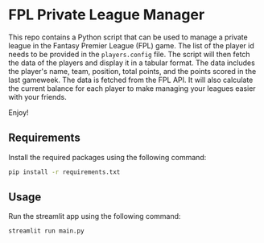 # FPL Private League Manager

This repo contains a Python script that can be used to manage a private league in the Fantasy Premier League (FPL) game. The list of the player id needs to be provided in the `players.config` file. The script will then fetch the data of the players and display it in a tabular format. The data includes the player's name, team, position, total points, and the points scored in the last gameweek. The data is fetched from the FPL API. It will also calculate the current balance for each player to make managing your leagues easier with your friends. 

Enjoy!

## Requirements

Install the required packages using the following command:

```bash
pip install -r requirements.txt
```

## Usage

Run the streamlit app using the following command:

```bash
streamlit run main.py
```
